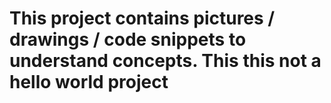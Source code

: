 # This project contains pictures / drawings / code snippets to understand concepts. This this not a hello world project
